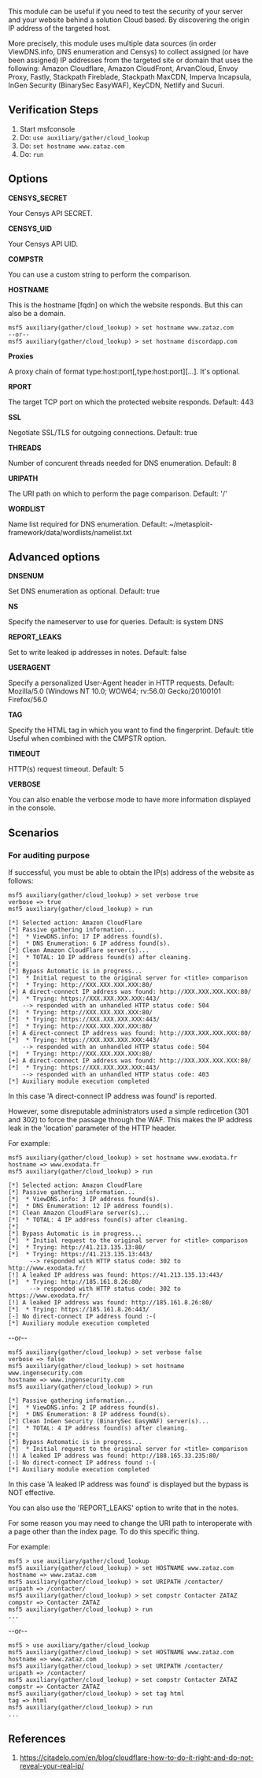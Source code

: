
This module can be useful if you need to test the security of your server and your
website behind a solution Cloud based. By discovering the origin IP address of the
targeted host.

More precisely, this module uses multiple data sources (in order ViewDNS.info, DNS enumeration and Censys)
to collect assigned (or have been assigned) IP addresses from the targeted site or domain
that uses the following:
  Amazon Cloudflare, Amazon CloudFront, ArvanCloud, Envoy Proxy, Fastly, Stackpath Fireblade,
  Stackpath MaxCDN, Imperva Incapsula, InGen Security (BinarySec EasyWAF), KeyCDN, Netlify and
  Sucuri.

## Verification Steps

  1. Start msfconsole
  2. Do: `use auxiliary/gather/cloud_lookup`
  3. Do: `set hostname www.zataz.com`
  4. Do: `run`

## Options

  **CENSYS_SECRET**

  Your Censys API SECRET.

  **CENSYS_UID**

  Your Censys API UID.

  **COMPSTR**

  You can use a custom string to perform the comparison.

  **HOSTNAME**

  This is the hostname [fqdn] on which the website responds. But this can also be a domain.

    msf5 auxiliary(gather/cloud_lookup) > set hostname www.zataz.com
    --or--
    msf5 auxiliary(gather/cloud_lookup) > set hostname discordapp.com

  **Proxies**

  A proxy chain of format type:host:port[,type:host:port][...]. It's optional.

  **RPORT**

  The target TCP port on which the protected website responds. Default: 443

  **SSL**

  Negotiate SSL/TLS for outgoing connections. Default: true

  **THREADS**

  Number of concurent threads needed for DNS enumeration. Default: 8

  **URIPATH**

  The URI path on which to perform the page comparison. Default: '/'

  **WORDLIST**

  Name list required for DNS enumeration. Default: ~/metasploit-framework/data/wordlists/namelist.txt

## Advanced options

  **DNSENUM**

  Set DNS enumeration as optional. Default: true

  **NS**

  Specify the nameserver to use for queries. Default: is system DNS

  **REPORT_LEAKS**

  Set to write leaked ip addresses in notes. Default: false

  **USERAGENT**

  Specify a personalized User-Agent header in HTTP requests. Default: Mozilla/5.0 (Windows NT 10.0; WOW64; rv:56.0) Gecko/20100101 Firefox/56.0

  **TAG**

  Specify the HTML tag in which you want to find the fingerprint. Default: title
  Useful when combined with the CMPSTR option.

  **TIMEOUT**

  HTTP(s) request timeout. Default: 5

  **VERBOSE**

  You can also enable the verbose mode to have more information displayed in the console.

## Scenarios

### For auditing purpose

  If successful, you must be able to obtain the IP(s) address of the website as follows:
  ```
msf5 auxiliary(gather/cloud_lookup) > set verbose true
verbose => true
msf5 auxiliary(gather/cloud_lookup) > run

[*] Selected action: Amazon CloudFlare
[*] Passive gathering information...
[*]  * ViewDNS.info: 17 IP address found(s).
[*]  * DNS Enumeration: 6 IP address found(s).
[*] Clean Amazon CloudFlare server(s)...
[*]  * TOTAL: 10 IP address found(s) after cleaning.
[*]
[*] Bypass Automatic is in progress...
[*]  * Initial request to the original server for <title> comparison
[*]  * Trying: http://XXX.XXX.XXX.XXX:80/
[+] A direct-connect IP address was found: http://XXX.XXX.XXX.XXX:80/
[*]  * Trying: https://XXX.XXX.XXX.XXX:443/
      --> responded with an unhandled HTTP status code: 504
[*]  * Trying: http://XXX.XXX.XXX.XXX:80/
[*]  * Trying: https://XXX.XXX.XXX.XXX:443/
[*]  * Trying: http://XXX.XXX.XXX.XXX:80/
[+] A direct-connect IP address was found: http://XXX.XXX.XXX.XXX:80/
[*]  * Trying: https://XXX.XXX.XXX.XXX:443/
      --> responded with an unhandled HTTP status code: 504
[*]  * Trying: http://XXX.XXX.XXX.XXX:80/
[+] A direct-connect IP address was found: http://XXX.XXX.XXX.XXX:80/
[*]  * Trying: https://XXX.XXX.XXX.XXX:443/
      --> responded with an unhandled HTTP status code: 403
[*] Auxiliary module execution completed
  ```
  In this case 'A direct-connect IP address was found' is reported.

  However, some disreputable administrators used a simple redircetion (301 and 302)
  to force the passage through the WAF. This makes the IP address leak in the 'location'
  parameter of the HTTP header.

  For example:
  ```
  msf5 auxiliary(gather/cloud_lookup) > set hostname www.exodata.fr
  hostname => www.exodata.fr
  msf5 auxiliary(gather/cloud_lookup) > run

  [*] Selected action: Amazon CloudFlare
  [*] Passive gathering information...
  [*]  * ViewDNS.info: 3 IP address found(s).
  [*]  * DNS Enumeration: 12 IP address found(s).
  [*] Clean Amazon CloudFlare server(s)...
  [*]  * TOTAL: 4 IP address found(s) after cleaning.
  [*]
  [*] Bypass Automatic is in progress...
  [*]  * Initial request to the original server for <title> comparison
  [*]  * Trying: http://41.213.135.13:80/
  [*]  * Trying: https://41.213.135.13:443/
        --> responded with HTTP status code: 302 to http://www.exodata.fr/
  [!] A leaked IP address was found: https://41.213.135.13:443/
  [*]  * Trying: http://185.161.8.26:80/
        --> responded with HTTP status code: 302 to https://www.exodata.fr/
  [!] A leaked IP address was found: http://185.161.8.26:80/
  [*]  * Trying: https://185.161.8.26:443/
  [-] No direct-connect IP address found :-(
  [*] Auxiliary module execution completed
  ```
  --or--
  ```
  msf5 auxiliary(gather/cloud_lookup) > set verbose false
  verbose => false
  msf5 auxiliary(gather/cloud_lookup) > set hostname www.ingensecurity.com
  hostname => www.ingensecurity.com
  msf5 auxiliary(gather/cloud_lookup) > run

  [*] Passive gathering information...
  [*]  * ViewDNS.info: 2 IP address found(s).
  [*]  * DNS Enumeration: 8 IP address found(s).
  [*] Clean InGen Security (BinarySec EasyWAF) server(s)...
  [*]  * TOTAL: 4 IP address found(s) after cleaning.
  [*]
  [*] Bypass Automatic is in progress...
  [*]  * Initial request to the original server for <title> comparison
  [!] A leaked IP address was found: http://188.165.33.235:80/
  [-] No direct-connect IP address found :-(
  [*] Auxiliary module execution completed
  ```
  In this case 'A leaked IP address was found' is displayed but the bypass is NOT effective.

  You can also use the 'REPORT_LEAKS' option to write that in the notes.

  For some reason you may need to change the URI path to interoperate with a page other than the index page.
  To do this specific thing.

  For example:
  ```
  msf5 > use auxiliary/gather/cloud_lookup
  msf5 auxiliary(gather/cloud_lookup) > set HOSTNAME www.zataz.com
  hostname => www.zataz.com
  msf5 auxiliary(gather/cloud_lookup) > set URIPATH /contacter/
  uripath => /contacter/
  msf5 auxiliary(gather/cloud_lookup) > set compstr Contacter ZATAZ
  compstr => Contacter ZATAZ
  msf5 auxiliary(gather/cloud_lookup) > run
  ...
  ```
  --or--
  ```
  msf5 > use auxiliary/gather/cloud_lookup
  msf5 auxiliary(gather/cloud_lookup) > set HOSTNAME www.zataz.com
  hostname => www.zataz.com
  msf5 auxiliary(gather/cloud_lookup) > set URIPATH /contacter/
  uripath => /contacter/
  msf5 auxiliary(gather/cloud_lookup) > set compstr Contacter ZATAZ
  compstr => Contacter ZATAZ
  msf5 auxiliary(gather/cloud_lookup) > set tag html
  tag => html
  msf5 auxiliary(gather/cloud_lookup) > run
  ...
  ```

## References

  1. <https://citadelo.com/en/blog/cloudflare-how-to-do-it-right-and-do-not-reveal-your-real-ip/>

